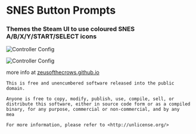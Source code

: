 # SNES Button Prompts

### Themes the Steam UI to use coloured SNES A/B/X/Y/START/SELECT icons

![Controller Config](/images/Icon%20Packer/SNES/config-qam.png)

![Controller Config](/images/Icon%20Packer/SNES/library.png)

more info at [zeusofthecrows.github.io](https://zeusofthecrows.github.io/games/mods/nsx-button-prompts#steam-deck)

```
This is free and unencumbered software released into the public domain.

Anyone is free to copy, modify, publish, use, compile, sell, or
distribute this software, either in source code form or as a compiled
binary, for any purpose, commercial or non-commercial, and by any
mea

For more information, please refer to <http://unlicense.org/>
```
